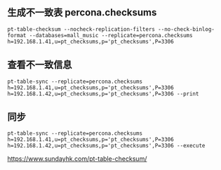 ## 生成不一致表 percona.checksums
```
pt-table-checksum --nocheck-replication-filters --no-check-binlog-format --databases=mall_music --replicate=percona.checksums h=192.168.1.41,u=pt_checksums,p='pt_checksums',P=3306
```

## 查看不一致信息
```
pt-table-sync --replicate=percona.checksums h=192.168.1.41,u=pt_checksums,p='pt_checksums',P=3306 h=192.168.1.42,u=pt_checksums,p='pt_checksums',P=3306 --print
```

## 同步
```
pt-table-sync --replicate=percona.checksums h=192.168.1.41,u=pt_checksums,p='pt_checksums',P=3306 h=192.168.1.42,u=pt_checksums,p='pt_checksums',P=3306 --execute
```

https://www.sundayhk.com/pt-table-checksum/